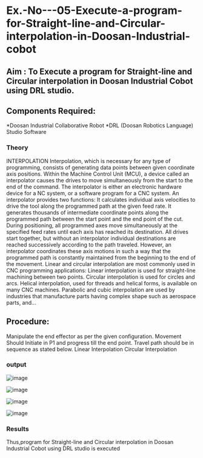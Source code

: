 # Ex.-No---05-Execute-a-program-for-Straight-line-and-Circular-interpolation-in-Doosan-Industrial-cobot
## Aim : To Execute a program for Straight-line and Circular interpolation in Doosan Industrial Cobot using DRL studio.
## Components Required:
*Doosan Industrial Collaborative Robot
*DRL (Doosan Robotics Language) Studio Software
### Theory 
INTERPOLATION
Interpolation, which is necessary for any type of programming, consists of generating data points between given coordinate axis positions. Within the Machine Control Unit (MCU), a device called an interpolator causes the drives to move simultaneously from the start to the end of the command. The interpolator is either an electronic hardware device for a NC system, or a software program for a CNC system. An interpolator provides two functions:
It calculates individual axis velocities to drive the tool along the programmed path at the given feed rate.
It generates thousands of intermediate coordinate points along the programmed path between the start point and the end point of the cut.
During positioning, all programmed axes move simultaneously at the specified feed rates until each axis has reached its destination. All drives start together, but without an interpolator individual destinations are reached successively according to the path traveled. However, an interpolator coordinates these axis motions in such a way that the programmed path is constantly maintained from the beginning to the end of the movement.
Linear and circular interpolation are most commonly used in CNC programming applications:
Linear interpolation is used for straight-line machining between two points.
Circular interpolation is used for circles and arcs.
Helical interpolation, used for threads and helical forms, is available on many CNC machines.
Parabolic and cubic interpolation are used by industries that manufacture parts having complex shape such as aerospace parts, and...
## Procedure:
Manipulate the end effector as per the given configuration. Movement Should Initiate in P1 and progress till the end point. Travel path should be in sequence as stated below.
Linear Interpolation
Circular Interpolation
### output


![image](https://user-images.githubusercontent.com/89122599/175563638-e22b2a72-2c1e-4bc0-8d65-b08026477cd9.png)


![image](https://user-images.githubusercontent.com/89122599/175563705-4a556742-5826-4ac8-aa0a-147ca515912f.png)


![image](https://user-images.githubusercontent.com/89122599/175563753-b2bf8fbc-018a-450e-aed0-0ca489356ea4.png)

![image](https://user-images.githubusercontent.com/89122599/175563842-4f34a7a0-31f5-4ff7-8b10-827c41013924.png)

### Results 


Thus,program for Straight-line and Circular interpolation in Doosan Industrial Cobot using DRL studio is executed

